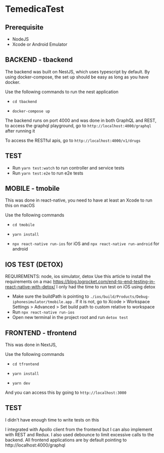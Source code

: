 # TemedicaTest

## Prerequisite
* NodeJS
* Xcode or Android Emulator

## BACKEND - tbackend

The backend was built on NestJS, which uses typescript by default. 
By using docker-compose, the set up should be easy as long as you have docker.

Use the following commands to run the nest application

* ```cd tbackend```

* ```docker-compose up```

The backend runs on port 4000 and was done in both GraphQL and REST, 
to access the graphql playground, go to `http://localhost:4000/graphql` after running it

To access the RESTful apis, go to `http://localhost:4000/v1/drugs`

## TEST
* Run ```yarn test:watch``` to run controller and service tests
* Run ```yarn test:e2e``` to run e2e tests


## MOBILE - tmobile

This was done in react-native, you need to have at least an Xcode to run this on macOS

Use the following commands

* ```cd tmobile```

* ```yarn install```

* ```npx react-native run-ios``` for iOS and ```npx react-native run-android``` for android

## IOS TEST (DETOX)
REQUIREMENTS: node, ios simulator, detox
Use this article to install the requirements on a mac https://blog.logrocket.com/end-to-end-testing-in-react-native-with-detox/
I only had the time to run test on iOS using detox
* Make sure the buildPath is pointing to `./ios/build/Products/Debug-iphonesimulator/tmobile.app` . If it is not, go to Xcode > Workspace Settings > Advanced > Set build path to custom relative to workspace
* Run ```npx react-native run-ios``` 
* Open new terminal in the project root and run ```detox test```


## FRONTEND - tfrontend

This was done in NextJS, 

Use the following commands

* ```cd tfrontend```

* ```yarn install```

* ```yarn dev```

And you can access this by going to `http://localhost:3000`

## TEST  
I didn't have enough time to write tests on this

I integrated with Apollo client from the frontend but I can also implement with REST and Redux.
I also used debounce to limit excessive calls to the backend.
All frontend applications are by default pointing to http://localhost:4000/graphql